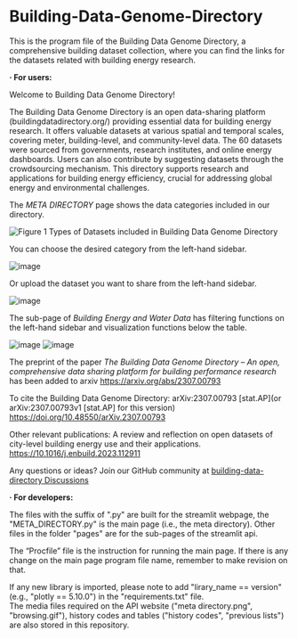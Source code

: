 # Building-Data-Genome-Directory  
This is the program file of the Building Data Genome Directory, a comprehensive building dataset collection, where you can find the links for the datasets related with building energy research.  

**· For users:**

Welcome to Building Data Genome Directory!

The Building Data Genome Directory is an open data-sharing platform (buildingdatadirectory.org/) providing essential data for building energy research. It offers valuable datasets at various spatial and temporal scales, covering meter, building-level, and community-level data. The 60 datasets were sourced from governments, research institutes, and online energy dashboards. Users can also contribute by suggesting datasets through the crowdsourcing mechanism. This directory supports research and applications for building energy efficiency, crucial for addressing global energy and environmental challenges.

The _META DIRECTORY_ page shows the data categories included in our directory.

![Figure 1  Types of Datasets included in Building Data Genome Directory](https://github.com/buds-lab/building-data-directory/assets/79083820/49778a5c-edeb-4263-8fdd-f51f01bfc194)

You can choose the desired category from the left-hand sidebar.

![image](https://github.com/buds-lab/building-data-directory/assets/79083820/911a5696-bb4f-4c5c-aed7-6aa1164b03f0)

Or upload the dataset you want to share from the left-hand sidebar.

![image](https://github.com/buds-lab/building-data-directory/assets/79083820/039e7991-bf38-4212-b404-805414f3519c)

The sub-page of _Building Energy and Water Data_ has filtering functions on the left-hand sidebar and visualization functions below the table.

![image](https://github.com/buds-lab/building-data-directory/assets/79083820/1aebd4d4-3578-457c-954b-776e1ee9c3f3)
![image](https://github.com/buds-lab/building-data-directory/assets/79083820/636e0d54-64ba-41b5-8a67-26901cc637c0)

The preprint of the paper _The Building Data Genome Directory – An open, comprehensive data sharing platform for building performance research_ has been added to arxiv https://arxiv.org/abs/2307.00793

To cite the Building Data Genome Directory:
arXiv:2307.00793 [stat.AP](or arXiv:2307.00793v1 [stat.AP] for this version)
https://doi.org/10.48550/arXiv.2307.00793

Other relevant publications:
A review and reflection on open datasets of city-level building energy use and their applications. https://10.1016/j.enbuild.2023.112911

Any questions or ideas? Join our GitHub community at [building-data-directory Discussions](https://github.com/buds-lab/building-data-directory/discussions)

**· For developers:**

The files with the suffix of ".py" are built for the streamlit webpage, the "META_DIRECTORY.py" is the main page (i.e., the meta directory). Other files in the folder "pages" are for the sub-pages of the streamlit api.  

The “Procfile” file is the instruction for running the main page. If there is any change on the main page program file name, remember to make revision on that.  

If any new library is imported, please note to add "lirary_name == version" (e.g., "plotly == 5.10.0") in the "requirements.txt" file.  
The media files required on the API website ("meta directory.png", "browsing.gif"), history codes and tables ("history codes", "previous lists") are also stored in this repository.
